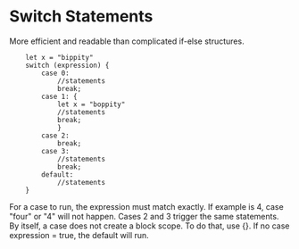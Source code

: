 # Switch Statements
More efficient and readable than complicated if-else structures.
```
    let x = "bippity"
    switch (expression) {
	    case 0: 
		    //statements
		    break;
		case 1: {
			let x = "boppity"
			//statements
			break;
			}
		case 2:
            break;
		case 3:
			//statements
			break;
		default: 
			//statements
    }
```
For a case to run, the expression must match exactly.  If example is 4, case "four" or "4" will not happen. Cases 2 and 3 trigger the same statements.  By itself, a case does not create a block scope. To do that, use {}. If no case expression = true, the default will run.